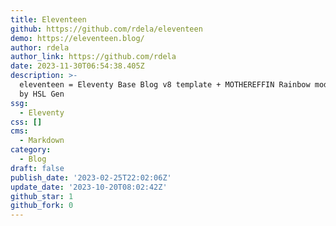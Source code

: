 ```yaml
---
title: Eleventeen
github: https://github.com/rdela/eleventeen
demo: https://eleventeen.blog/
author: rdela
author_link: https://github.com/rdela
date: 2023-11-30T06:54:38.405Z
description: >-
  eleventeen = Eleventy Base Blog v8 template + MOTHEREFFIN Rainbow mode powered
  by HSL Gen
ssg:
  - Eleventy
css: []
cms:
  - Markdown
category:
  - Blog
draft: false
publish_date: '2023-02-25T22:02:06Z'
update_date: '2023-10-20T08:02:42Z'
github_star: 1
github_fork: 0
---
```

